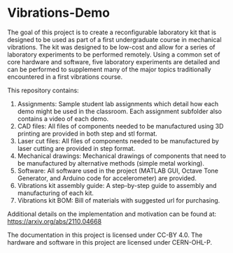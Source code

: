 # Vibrations-Demo
The goal of this project is to create a reconfigurable laboratory kit that is designed to be used as part of a first undergraduate course in mechanical vibrations. The kit was designed to be low-cost and allow for a series of laboratory experiments to be performed remotely. Using a common set of core hardware and software, five laboratory experiments are detailed and can be performed to supplement many of the major topics traditionally encountered in a first vibrations course. 

This repository contains:
1. Assignments: Sample student lab assignments which detail how each demo might be used in the classroom. Each assignment subfolder also contains a video of each demo.
2. CAD files: All files of components needed to be manufactured using 3D printing are provided in both step and stl format. 
3. Laser cut files: All files of components needed to be manufactured by laser cutting are provided in step format.
4. Mechanical drawings: Mechanical drawings of components that need to be manufactured by alternative methods (simple metal working). 
5. Software: All software used in the project (MATLAB GUI, Octave Tone Generator, and Arduino code for accelerometer) are provided. 
6. Vibrations kit assembly guide: A step-by-step guide to assembly and manufacturing of each kit.
7. Vibrations kit BOM: Bill of materials with suggested url for purchasing. 

Additional details on the implementation and motivation can be found at: https://arxiv.org/abs/2110.04668

The documentation in this project is licensed under CC-BY 4.0.
The hardware and software in this project are licensed under CERN-OHL-P.
